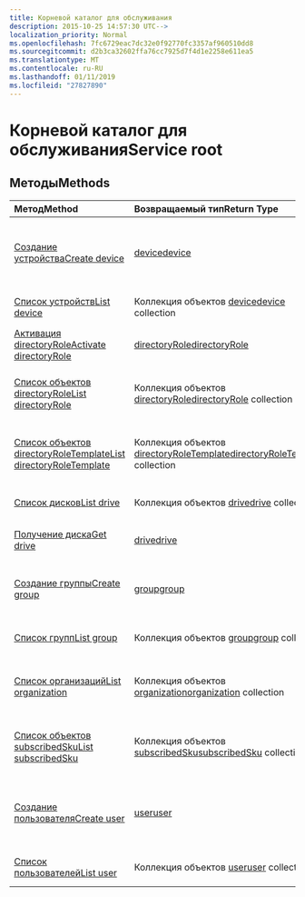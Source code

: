 ```yaml
---
title: Корневой каталог для обслуживания
description: 2015-10-25 14:57:30 UTC-->
localization_priority: Normal
ms.openlocfilehash: 7fc6729eac7dc32e0f92770fc3357af960510dd8
ms.sourcegitcommit: d2b3ca32602ffa76cc7925d7f4d1e2258e611ea5
ms.translationtype: MT
ms.contentlocale: ru-RU
ms.lasthandoff: 01/11/2019
ms.locfileid: "27827890"
---
```

# <a name="service-root"></a><span data-ttu-id="db828-103">Корневой каталог для обслуживания</span><span class="sxs-lookup"><span data-stu-id="db828-103">Service root</span></span>


## <a name="methods"></a><span data-ttu-id="db828-104">Методы</span><span class="sxs-lookup"><span data-stu-id="db828-104">Methods</span></span>



| <span data-ttu-id="db828-105">Метод</span><span class="sxs-lookup"><span data-stu-id="db828-105">Method</span></span>           | <span data-ttu-id="db828-106">Возвращаемый тип</span><span class="sxs-lookup"><span data-stu-id="db828-106">Return Type</span></span>    |<span data-ttu-id="db828-107">Описание</span><span class="sxs-lookup"><span data-stu-id="db828-107">Description</span></span>|
|:---------------|:--------|:----------|
|[<span data-ttu-id="db828-108">Создание устройства</span><span class="sxs-lookup"><span data-stu-id="db828-108">Create device</span></span>](../api/device-post-devices.md) |[<span data-ttu-id="db828-109">device</span><span class="sxs-lookup"><span data-stu-id="db828-109">device</span></span>](device.md)| <span data-ttu-id="db828-110">Создание устройства путем добавления в коллекцию устройств.</span><span class="sxs-lookup"><span data-stu-id="db828-110">Create a new device by posting to the devices collection.</span></span>|
|[<span data-ttu-id="db828-111">Список устройств</span><span class="sxs-lookup"><span data-stu-id="db828-111">List device</span></span>](../api/device-list.md) | <span data-ttu-id="db828-112">Коллекция объектов [device](device.md)</span><span class="sxs-lookup"><span data-stu-id="db828-112">[device](device.md) collection</span></span> |<span data-ttu-id="db828-113">Получение коллекции объектов device.</span><span class="sxs-lookup"><span data-stu-id="db828-113">Get device object collection.</span></span> |
|[<span data-ttu-id="db828-114">Активация directoryRole</span><span class="sxs-lookup"><span data-stu-id="db828-114">Activate directoryRole</span></span>](../api/directoryrole-post-directoryroles.md) | [<span data-ttu-id="db828-115">directoryRole</span><span class="sxs-lookup"><span data-stu-id="db828-115">directoryRole</span></span>](directoryrole.md) |<span data-ttu-id="db828-116">Активация роли каталога.</span><span class="sxs-lookup"><span data-stu-id="db828-116">Activate a directory role.</span></span> |
|[<span data-ttu-id="db828-117">Список объектов directoryRole</span><span class="sxs-lookup"><span data-stu-id="db828-117">List directoryRole</span></span>](../api/directoryrole-list.md) | <span data-ttu-id="db828-118">Коллекция объектов [directoryRole](directoryrole.md)</span><span class="sxs-lookup"><span data-stu-id="db828-118">[directoryRole](directoryrole.md) collection</span></span> |<span data-ttu-id="db828-119">Получение коллекции объектов directoryRole.</span><span class="sxs-lookup"><span data-stu-id="db828-119">Get directoryRole object collection.</span></span> |
|[<span data-ttu-id="db828-120">Список объектов directoryRoleTemplate</span><span class="sxs-lookup"><span data-stu-id="db828-120">List directoryRoleTemplate</span></span>](../api/directoryroletemplate-list.md) | <span data-ttu-id="db828-121">Коллекция объектов [directoryRoleTemplate](directoryroletemplate.md)</span><span class="sxs-lookup"><span data-stu-id="db828-121">[directoryRoleTemplate](directoryroletemplate.md) collection</span></span> |<span data-ttu-id="db828-122">Получение коллекции объектов directoryRoleTemplate.</span><span class="sxs-lookup"><span data-stu-id="db828-122">Get directoryRoleTemplate object collection.</span></span> |
|[<span data-ttu-id="db828-123">Список дисков</span><span class="sxs-lookup"><span data-stu-id="db828-123">List drive</span></span>](../api/drive-list.md) | <span data-ttu-id="db828-124">Коллекция объектов [drive](drive.md)</span><span class="sxs-lookup"><span data-stu-id="db828-124">[drive](drive.md) collection</span></span> |<span data-ttu-id="db828-125">Получение коллекции объектов drive.</span><span class="sxs-lookup"><span data-stu-id="db828-125">Get drive object collection.</span></span> |
|[<span data-ttu-id="db828-126">Получение диска</span><span class="sxs-lookup"><span data-stu-id="db828-126">Get drive</span></span>](../api/drive-get.md) | [<span data-ttu-id="db828-127">drive</span><span class="sxs-lookup"><span data-stu-id="db828-127">drive</span></span>](drive.md)  |<span data-ttu-id="db828-128">Получение свойств объекта drive.</span><span class="sxs-lookup"><span data-stu-id="db828-128">Get drive object properties.</span></span> |
|[<span data-ttu-id="db828-129">Создание группы</span><span class="sxs-lookup"><span data-stu-id="db828-129">Create group</span></span>](../api/group-post-groups.md) |[<span data-ttu-id="db828-130">group</span><span class="sxs-lookup"><span data-stu-id="db828-130">group</span></span>](group.md)| <span data-ttu-id="db828-131">Создание группы путем добавления в коллекцию групп.</span><span class="sxs-lookup"><span data-stu-id="db828-131">Create a new group by posting to the groups collection.</span></span>|
|[<span data-ttu-id="db828-132">Список групп</span><span class="sxs-lookup"><span data-stu-id="db828-132">List group</span></span>](../api/group-list.md) | <span data-ttu-id="db828-133">Коллекция объектов [group](group.md)</span><span class="sxs-lookup"><span data-stu-id="db828-133">[group](group.md) collection</span></span> |<span data-ttu-id="db828-134">Получение коллекции объектов group.</span><span class="sxs-lookup"><span data-stu-id="db828-134">Get group object collection.</span></span> |
|[<span data-ttu-id="db828-135">Список организаций</span><span class="sxs-lookup"><span data-stu-id="db828-135">List organization</span></span>](../api/organization-get.md) | <span data-ttu-id="db828-136">Коллекция объектов [organization](organization.md)</span><span class="sxs-lookup"><span data-stu-id="db828-136">[organization](organization.md) collection</span></span> |<span data-ttu-id="db828-137">Получение коллекции объектов organization.</span><span class="sxs-lookup"><span data-stu-id="db828-137">Get organization object collection.</span></span> |
|[<span data-ttu-id="db828-138">Список объектов subscribedSku</span><span class="sxs-lookup"><span data-stu-id="db828-138">List subscribedSku</span></span>](../api/subscribedsku-list.md) | <span data-ttu-id="db828-139">Коллекция объектов [subscribedSku](subscribedsku.md)</span><span class="sxs-lookup"><span data-stu-id="db828-139">[subscribedSku](subscribedsku.md) collection</span></span> |<span data-ttu-id="db828-140">Получение коллекции объектов subscribedSku.</span><span class="sxs-lookup"><span data-stu-id="db828-140">Get subscribedSku object collection.</span></span> |
|[<span data-ttu-id="db828-141">Создание пользователя</span><span class="sxs-lookup"><span data-stu-id="db828-141">Create user</span></span>](../api/user-post-users.md) |[<span data-ttu-id="db828-142">user</span><span class="sxs-lookup"><span data-stu-id="db828-142">user</span></span>](user.md)| <span data-ttu-id="db828-143">Создание пользователя путем добавления в коллекцию пользователей.</span><span class="sxs-lookup"><span data-stu-id="db828-143">Create a new user by posting to the users collection.</span></span>|
|[<span data-ttu-id="db828-144">Список пользователей</span><span class="sxs-lookup"><span data-stu-id="db828-144">List user</span></span>](../api/user-list.md) | <span data-ttu-id="db828-145">Коллекция объектов [user](user.md)</span><span class="sxs-lookup"><span data-stu-id="db828-145">[user](user.md) collection</span></span> |<span data-ttu-id="db828-146">Получение коллекции объектов user.</span><span class="sxs-lookup"><span data-stu-id="db828-146">Get user object collection.</span></span> |

<!-- uuid: 8fcb5dbc-d5aa-4681-8e31-b001d5168d79
2015-10-25 14:57:30 UTC -->
<!-- {
  "type": "#page.annotation",
  "description": "Service root",
  "keywords": "",
  "section": "documentation",
  "tocPath": ""
}-->
